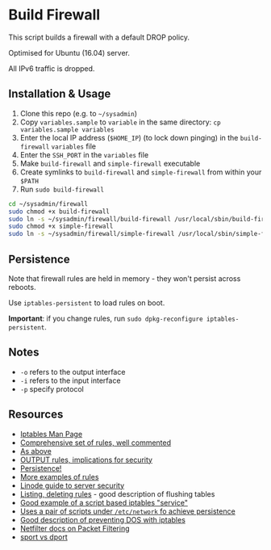 Build Firewall
==============
This script builds a firewall with a default DROP policy.

Optimised for Ubuntu (16.04) server.

All IPv6 traffic is dropped.

## Installation & Usage
1. Clone this repo (e.g. to `~/sysadmin`)
2. Copy `variables.sample` to `variable` in the same directory: `cp variables.sample variables`
2. Enter the local IP address (`$HOME_IP`) (to lock down pinging) in the `build-firewall` `variables` file
3. Enter the `SSH_PORT` in the `variables` file
2. Make `build-firewall` and `simple-firewall` executable
2. Create symlinks to `build-firewall` and `simple-firewall` from within your `$PATH`
3. Run `sudo build-firewall`

~~~sh
cd ~/sysadmin/firewall
sudo chmod +x build-firewall
sudo ln -s ~/sysadmin/firewall/build-firewall /usr/local/sbin/build-firewall
sudo chmod +x simple-firewall
sudo ln -s ~/sysadmin/firewall/simple-firewall /usr/local/sbin/simple-firewall
~~~

## Persistence
Note that firewall rules are held in memory - they won't persist across reboots.

Use `iptables-persistent` to load rules on boot.

**Important**: if you change rules, run `sudo dpkg-reconfigure iptables-persistent`.

## Notes
- `-o` refers to the output interface
- `-i` refers to the input interface
- `-p` specify protocol

## Resources
- [Iptables Man Page](https://linux.die.net/man/8/iptables)
- [Comprehensive set of rules, well commented](http://www.thegeekstuff.com/scripts/iptables-rules)
- [As above](https://crm.vpscheap.net/knowledgebase.php?action=displayarticle&id=29)
- [OUTPUT rules, implications for security](http://serverfault.com/a/433304)
- [Persistence!](http://dev-notes.eu/2016/08/persistent-iptables-rules-in-ubuntu-16-04-xenial-xerus/)
- [More examples of rules]( http://www.thegeekstuff.com/2011/06/iptables-rules-examples/)
- [Linode guide to server security]( https://www.linode.com/docs/security/securing-your-server#basic-iptables-rulesets-for-ipv4-and-ipv6)
- [Listing, deleting rules]( https://www.digitalocean.com/community/tutorials/how-to-list-and-delete-iptables-firewall-rules) - good description of flushing tables
- [Good example of a script based iptables "service"](https://thelowedown.wordpress.com/2008/07/03/iptables-how-to-use-the-limits-module/)
- [Uses a pair of scripts under `/etc/network` fo achieve persistence](http://kvz.io/blog/2007/07/28/block-brute-force-attacks-with-iptables/)
- [Good description of preventing DOS with iptables](http://blog.bodhizazen.net/linux/prevent-dos-with-iptables/)
- [Netfilter docs on Packet Filtering](http://www.netfilter.org/documentation/HOWTO/packet-filtering-HOWTO-7.html#ss7.3)
- [sport vs dport](http://stackoverflow.com/a/28945345/3590673)
